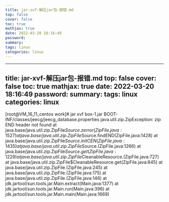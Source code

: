 ```yaml
---
title: jar-xvf-解压jar包-报错.md
top: false
cover: false
toc: true
mathjax: true
date: 2022-03-20 18:16:49
password:
summary:
tags: linux
categories: linux
---
```

---
title: jar-xvf-解压jar包-报错.md
top: false
cover: false
toc: true
mathjax: true
date: 2022-03-20 18:16:49
password:
summary:
tags: linux
categories: linux
---
[root@VM_16_11_centos work]# jar xvf box-1.jar BOOT-INF/classes/jeecg/jeecg_database.properties
java.util.zip.ZipException: zip END header not found
	at java.base/java.util.zip.ZipFile$Source.zerror(ZipFile.java:1527)
	at java.base/java.util.zip.ZipFile$Source.findEND(ZipFile.java:1428)
	at java.base/java.util.zip.ZipFile$Source.initCEN(ZipFile.java:1435)
	at java.base/java.util.zip.ZipFile$Source.<init>(ZipFile.java:1266)
	at java.base/java.util.zip.ZipFile$Source.get(ZipFile.java:1229)
	at java.base/java.util.zip.ZipFile$CleanableResource.<init>(ZipFile.java:727)
	at java.base/java.util.zip.ZipFile$CleanableResource.get(ZipFile.java:845)
	at java.base/java.util.zip.ZipFile.<init>(ZipFile.java:245)
	at java.base/java.util.zip.ZipFile.<init>(ZipFile.java:175)
	at java.base/java.util.zip.ZipFile.<init>(ZipFile.java:146)
	at jdk.jartool/sun.tools.jar.Main.extract(Main.java:1377)
	at jdk.jartool/sun.tools.jar.Main.run(Main.java:396)
	at jdk.jartool/sun.tools.jar.Main.main(Main.java:1669)
